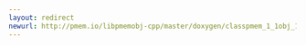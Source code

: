 ```yaml
---
layout: redirect
newurl: http://pmem.io/libpmemobj-cpp/master/doxygen/classpmem_1_1obj_1_1timed__mutex-members.html
---
```

